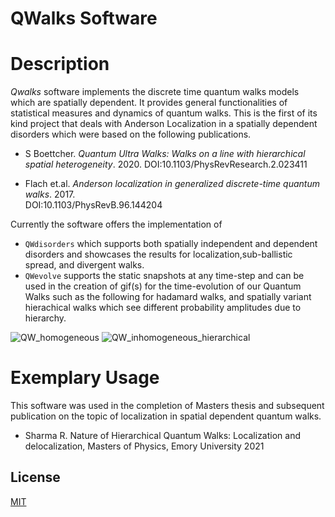 
# QWalks Software
# Description

*Qwalks* software implements the discrete time quantum walks models
which are spatially dependent. It provides general functionalities
of statistical measures and dynamics of quantum walks. This is the first
of its kind project that deals with Anderson Localization in a spatially dependent 
disorders which were based on the following publications.

- S Boettcher. *Quantum Ultra Walks: Walks on a line with hierarchical spatial heterogeneity*. 2020. DOI:10.1103/PhysRevResearch.2.023411

- Flach et.al. *Anderson localization in generalized discrete-time quantum walks*. 2017.  
     DOI:10.1103/PhysRevB.96.144204

Currently the software offers the implementation of 

- `QWdisorders` which supports both spatially independent and dependent disorders and showcases the results for localization,sub-ballistic spread, and divergent walks. 
- `QWevolve` supports the static snapshots at any time-step and can be used in the creation of gif(s) for the time-evolution of our Quantum Walks such as the following for hadamard walks, and spatially variant hierachical walks which see different probability amplitudes due to hierarchy.

![QW_homogeneous](https://user-images.githubusercontent.com/69605961/123024366-f4cc6580-d3a6-11eb-85b9-b388a97a60ac.gif)
![QW_inhomogeneous_hierarchical](https://user-images.githubusercontent.com/69605961/123024388-fbf37380-d3a6-11eb-9bfe-7256326bb113.gif)






# Exemplary Usage 

This software was used in the completion of Masters thesis and 
subsequent publication on the topic of localization in spatial 
dependent quantum walks.

- Sharma R. Nature of Hierarchical Quantum Walks: Localization and delocalization, Masters of Physics, Emory University 2021


## License

[MIT](https://choosealicense.com/licenses/mit/)

  
